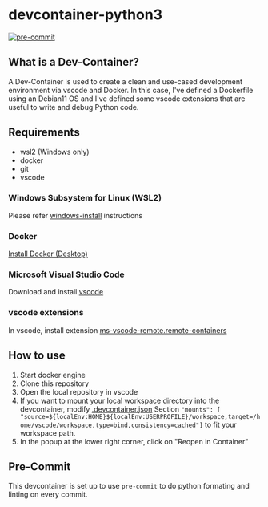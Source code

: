 # devcontainer-python3

[![pre-commit](https://img.shields.io/badge/pre--commit-enabled-brightgreen?logo=pre-commit)](https://github.com/pre-commit/pre-commit)

## What is a Dev-Container?

A Dev-Container is used to create a clean and use-cased development environment via vscode and Docker.
In this case, I've defined a Dockerfile using an Debian11 OS and I've defined some vscode extensions that are useful to write and debug Python code.

## Requirements

- wsl2 (Windows only)
- docker
- git
- vscode

### Windows Subsystem for Linux (WSL2)

Please refer [windows-install](./docs/windows-install.md) instructions

### Docker

[Install Docker (Desktop)](https://docs.docker.com/get-docker/)

### Microsoft Visual Studio Code

Download and install [vscode](https://code.visualstudio.com/)

### vscode extensions

In vscode, install extension [ms-vscode-remote.remote-containers](https://marketplace.visualstudio.com/items?itemName=ms-vscode-remote.remote-containers)

## How to use

1. Start docker engine
1. Clone this repository
1. Open the local repository in vscode
1. If you want to mount your local workspace directory into the devcontainer, modify [.devcontainer.json](./.devcontainer/devcontainer.json) Section `"mounts": [ "source=${localEnv:HOME}${localEnv:USERPROFILE}/workspace,target=/home/vscode/workspace,type=bind,consistency=cached"]` to fit your workspace path.
1. In the popup at the lower right corner, click on "Reopen in Container"

## Pre-Commit

This devcontainer is set up to use `pre-commit` to do python formating and linting on every commit.
